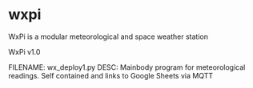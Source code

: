 # wxpi
WxPi is a modular meteorological and space weather station

WxPi v1.0

FILENAME: wx_deploy1.py 
DESC: Mainbody program for meteorological readings. Self contained and links to Google Sheets via MQTT
